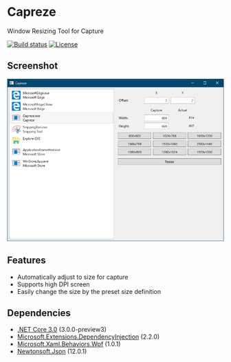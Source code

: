 # Capreze

Window Resizing Tool for Capture

[![Build status](https://ci.appveyor.com/api/projects/status/15s539p3yeafj991?svg=true)](https://ci.appveyor.com/project/karamem0/capreze)
[![License](https://img.shields.io/github/license/karamem0/Capreze.svg)](https://github.com/karamem0/Capreze/blob/master/LICENSE)

## Screenshot

![Screenshot](./docs/img/screenshot.png)

## Features

- Automatically adjust to size for capture
- Supports high DPI screen
- Easily change the size by the preset size definition

## Dependencies

- [.NET Core 3.0](https://dotnet.microsoft.com/download/dotnet-core/3.0) (3.0.0-preview3)
- [Microsoft.Extensions.DependencyInjection](https://www.nuget.org/packages/Microsoft.Extensions.DependencyInjection/2.2.0) (2.2.0)
- [Microsoft.Xaml.Behaviors.Wpf](https://www.nuget.org/packages/Microsoft.Xaml.Behaviors.Wpf) (1.0.1)
- [Newtonsoft.Json](https://www.nuget.org/packages/Newtonsoft.Json) (12.0.1)

